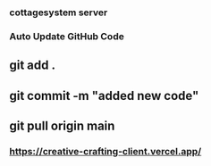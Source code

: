 ### cottagesystem server

### Auto Update GitHub Code 
## git add .
## git commit -m "added new code"
## git pull origin main
### https://creative-crafting-client.vercel.app/

